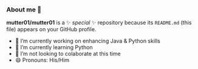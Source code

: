 ### About me 👋


**mutter01/mutter01** is a ✨ _special_ ✨ repository because its `README.md` (this file) appears on your GitHub profile.

- 🔭 I’m currently working on enhancing Java & Python skills
- 🌱 I’m currently learning Python
- 👯 I’m not looking to colaborate at this time
- 😄 Pronouns: His/Him



